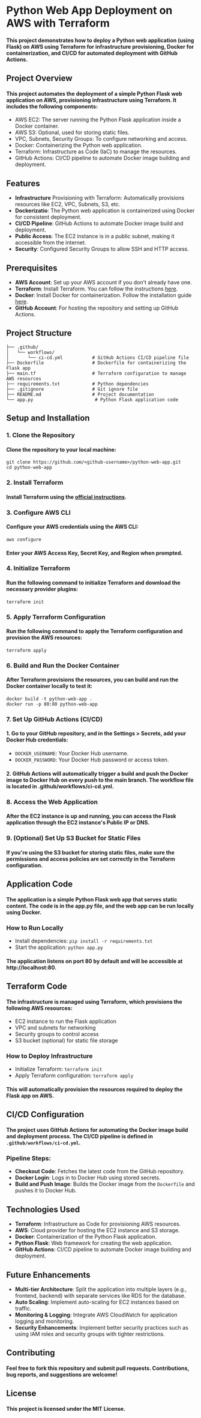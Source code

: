 # **Python Web App Deployment on AWS with Terraform**

#### This project demonstrates how to deploy a Python web application (using Flask) on AWS using Terraform for infrastructure provisioning, Docker for containerization, and CI/CD for automated deployment with GitHub Actions.

## **Project Overview**

#### This project automates the deployment of a simple Python Flask web application on AWS, provisioning infrastructure using Terraform. It includes the following components:

- AWS EC2: The server running the Python Flask application inside a Docker container.
- AWS S3: Optional, used for storing static files.
- VPC, Subnets, Security Groups: To configure networking and access.
- Docker: Containerizing the Python web application.
- Terraform: Infrastructure as Code (IaC) to manage the resources.
- GitHub Actions: CI/CD pipeline to automate Docker image building and deployment.

## **Features**

- **Infrastructure** Provisioning with Terraform: Automatically provisions resources like EC2, VPC, Subnets, S3, etc.
- **Dockerizatio**: The Python web application is containerized using Docker for consistent deployment.
- **CI/CD Pipeline**: GitHub Actions to automate Docker image build and deployment.
- **Public Access**: The EC2 instance is in a public subnet, making it accessible from the internet.
- **Security**: Configured Security Groups to allow SSH and HTTP access.

## Prerequisites

- **AWS Account**: Set up your AWS account if you don't already have one.
- **Terraform**: Install Terraform. You can follow the instructions [here](https://developer.hashicorp.com/terraform/tutorials/aws-get-started/install-cli).
- **Docker**: Install Docker for containerization. Follow the installation guide [here](https://docs.docker.com/engine/install/ubuntu/).
- **GitHub Account**: For hosting the repository and setting up GitHub Actions.

## **Project Structure**

```
├── .github/
│   └── workflows/
│       └── ci-cd.yml           # GitHub Actions CI/CD pipeline file
├── Dockerfile                  # Dockerfile for containerizing the Flask app
├── main.tf                     # Terraform configuration to manage AWS resources
├── requirements.txt            # Python dependencies
├── .gitignore                  # Git ignore file
├── README.md                   # Project documentation
└── app.py                       # Python Flask application code
```

## **Setup and Installation**

### **1. Clone the Repository**

#### Clone the repository to your local machine:
```
git clone https://github.com/<github-username>/python-web-app.git
cd python-web-app
```

### **2. Install Terraform**

#### Install Terraform using the [official instructions](https://developer.hashicorp.com/terraform/tutorials/aws-get-started/install-cli).

### **3. Configure AWS CLI**

#### Configure your AWS credentials using the AWS CLI:

```
aws configure
```

#### Enter your AWS Access Key, Secret Key, and Region when prompted.

### **4. Initialize Terraform**

#### Run the following command to initialize Terraform and download the necessary provider plugins:

```
terraform init
```
### **5. Apply Terraform Configuration**

#### Run the following command to apply the Terraform configuration and provision the AWS resources:

```
terraform apply
```

### **6. Build and Run the Docker Container**

#### After Terraform provisions the resources, you can build and run the Docker container locally to test it:
```
docker build -t python-web-app .
docker run -p 80:80 python-web-app
```

### **7. Set Up GitHub Actions (CI/CD)**

#### 1. Go to your GitHub repository, and in the Settings > Secrets, add your Docker Hub credentials:
- `DOCKER_USERNAME`: Your Docker Hub username.
- `DOCKER_PASSWORD`: Your Docker Hub password or access token.

#### 2. GitHub Actions will automatically trigger a build and push the Docker image to Docker Hub on every push to the main branch. The workflow file is located in .github/workflows/ci-cd.yml.

### **8. Access the Web Application**

#### After the EC2 instance is up and running, you can access the Flask application through the EC2 instance's Public IP or DNS.

### **9. (Optional) Set Up S3 Bucket for Static Files**

#### If you're using the S3 bucket for storing static files, make sure the permissions and access policies are set correctly in the Terraform configuration.

## **Application Code**

#### The application is a simple Python Flask web app that serves static content. The code is in the app.py file, and the web app can be run locally using Docker.

### **How to Run Locally**

- Install dependencies: `pip install -r requirements.txt`
- Start the application: `python app.py`

#### The application listens on port 80 by default and will be accessible at http://localhost:80.

## **Terraform Code**

#### The infrastructure is managed using Terraform, which provisions the following AWS resources:

- EC2 instance to run the Flask application
- VPC and subnets for networking
- Security groups to control access
- S3 bucket (optional) for static file storage

### **How to Deploy Infrastructure**

- Initialize Terraform: `terraform init`
- Apply Terraform configuration: `terraform apply`

#### This will automatically provision the resources required to deploy the Flask app on AWS.

## **CI/CD Configuration**

#### The project uses GitHub Actions for automating the Docker image build and deployment process. The CI/CD pipeline is defined in `.github/workflows/ci-cd.yml`.

### **Pipeline Steps:**


- **Checkout Code**: Fetches the latest code from the GitHub repository.
- **Docker Login**: Logs in to Docker Hub using stored secrets.
- **Build and Push Image**: Builds the Docker image from the `Dockerfile` and pushes it to Docker Hub.

## **Technologies Used**

- **Terraform**: Infrastructure as Code for provisioning AWS resources.
- **AWS**: Cloud provider for hosting the EC2 instance and S3 storage.
- **Docker**: Containerization of the Python Flask application.
- **Python Flask**: Web framework for creating the web application.
- **GitHub Actions**: CI/CD pipeline to automate Docker image building and deployment.

## **Future Enhancements**

- **Multi-tier Architecture**: Split the application into multiple layers (e.g., frontend, backend) with separate services like RDS for the database.
- **Auto Scaling**: Implement auto-scaling for EC2 instances based on traffic.
- **Monitoring & Logging**: Integrate AWS CloudWatch for application logging and monitoring.
- **Security Enhancements**: Implement better security practices such as using IAM roles and security groups with tighter restrictions.

## **Contributing**

#### Feel free to fork this repository and submit pull requests. Contributions, bug reports, and suggestions are welcome!

## **License**

#### This project is licensed under the MIT License.


